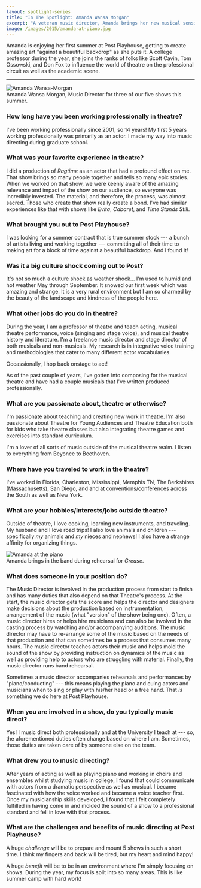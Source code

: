 ```yaml
---
layout: spotlight-series
title: "In The Spotlight: Amanda Wansa Morgan"
excerpt: "A veteran music director, Amanda brings her new musical sensibilities to three of our shows this season."
image: /images/2015/amanda-at-piano.jpg
---
```


<div class="preface">Amanda is enjoying her first summer at Post Playhouse, getting to create amazing art "against a beautiful backdrop" as she puts it. A college professor during the year, she joins the ranks of folks like Scott Cavin, Tom Ossowski, and Don Fox to influence the world of theatre on the professional circuit as well as the academic scene.</div>

---

<div class="captioned-image right">
 <img src="{{ site.baseurl }}/images/people/2015/amanda-morgan.jpg" alt="Amanda Wansa-Morgan">
 <div class="caption">Amanda Wansa Morgan, Music Director for three of our five shows this summer.</div>
</div>

### How long have you been working professionally in theatre?

I've been working professionally since 2001, so 14 years! My first 5 years working professionally was primarily as an actor. I made my way into music directing during graduate school.
 
### What was your favorite experience in theatre?

I did a production of *Ragtime* as an actor that had a profound effect on me. That show brings so many people together and tells so many epic stories. When we worked on that show, we were keenly aware of the amazing relevance and impact of the show on our audience, so everyone was incredibly invested. The material, and therefore, the process, was almost sacred. Those who create that show really create a bond. I've had similar experiences like that with shows like *Evita*, *Cabaret*, and *Time Stands Still*.
 
### What brought you out to Post Playhouse?

I was looking for a summer contract that is true summer stock --- a bunch of artists living and working together --- committing all of their time to making art for a block of time against a beautiful backdrop. And I found it!
 
### Was it a big culture shock coming out to Post?
 
It's not so much a culture shock as weather shock... I'm used to humid and hot weather May through September. It snowed our first week which was amazing and strange. It is a very rural environment but I am so charmed by the beauty of the landscape and kindness of the people here. 

### What other jobs do you do in theatre?

During the year, I am a professor of theatre and teach acting, musical theatre performance, voice (singing and stage voice), and musical theatre history and literature. I'm a freelance music director and stage director of both musicals and non-musicals. 
My research is in integrative voice training and methodologies that cater to many different actor vocabularies.

Occassionally, I hop back onstage to act! 

As of the past couple of years, I've gotten into composing for the musical theatre and have had a couple musicals that I've written produced professionally.
 
### What are you passionate about, theatre or otherwise?

I'm passionate about teaching and creating new work in theatre. I'm also passionate about Theatre for Young Audiences and Theatre Education both for kids who take theatre classes but also integrating theatre games and exercises into standard curriculum.

I'm a lover of all sorts of music outside of the musical theatre realm. I listen to everything from Beyonce to Beethoven.
 
### Where have you traveled to work in the theatre?

I've worked in Florida, Charleston, Mississippi, Memphis TN, The Berkshires (Massachusetts), San Diego, and and at conventions/conferences across the South as well as New York.
 
### What are your hobbies/interests/jobs outside theatre?
 
Outside of theatre, I love cooking, learning new instruments, and traveling. My husband and I love road trips! I also love animals and children --- specifically *my* animals and *my* nieces and nephews! I also have a strange affinity for organizing things.
 
<div class="captioned-image six right">
 <img src="{{ site.baseurl }}/images/2015/amanda-at-piano.jpg" alt="Amanda at the piano">
 <div class="caption">Amanda brings in the band during rehearsal for <em>Grease</em>.</div>
</div>

### What does someone in your position do?

The Music Director is involved in the production process from start to finish and has many duties that also depend on that Theatre's process. At the start, the music director gets the score and helps the director and designers make decisions about the production based on instrumentation, arrangement of the music (what "version" of the show being one). Often, a music director hires or helps hire musicians and can also be involved in the casting process by watching and/or accompanying auditions. The music director may have to re-arrange some of the music based on the needs of that production and that can sometimes be a process that consumes many hours. The music director teaches actors their music and helps mold the sound of the show by providing instruction on dynamics of the music as well as providing help to actors who are struggling with material. Finally, the music director runs band rehearsal. 

Sometimes a music director accompanies rehearsals and performances by "piano/conducting" --- this means playing the piano and cuing actors and musicians when to sing or play with his/her head or a free hand. That *is* something we do here at Post Playhouse.
 
### When you are involved in a show, do you typically music direct?

Yes! I music direct both professionally and at the University I teach at --- so, the aforementioned duties often change based on where I am. Sometimes, those duties are taken care of by someone else on the team.
 
### What drew you to music directing?

After years of acting as well as playing piano and working in choirs and ensembles whilst studying music in college, I found that could communicate with actors from a dramatic perspective as well as musical. I became fascinated with how the voice worked and became a voice teacher first. Once my musicianship skills developed, I found that I felt completely fulfilled in having come in and molded the sound of a show to a professional standard and fell in love with that process.
 
### What are the challenges and benefits of music directing at Post Playhouse?
 
A huge *challenge* will be to prepare and mount 5 shows in such a short time. I think my fingers and back will be tired, but my heart and mind happy!

A huge *benefit* will be to be in an environment where I'm simply focusing on shows. During the year, my focus is split into so many areas. This is like summer camp with hard work!
